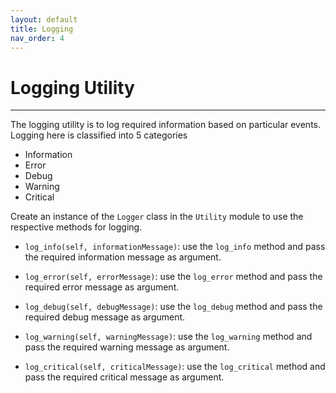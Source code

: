 ```yaml
---
layout: default
title: Logging
nav_order: 4
---
```


# Logging Utility
------------------------------------------------------------------------------------------
The logging utility is to log required information based on particular events. Logging here is classified into 5 categories
 - Information 
 - Error 
 - Debug 
 - Warning
 - Critical

 Create an instance of the `Logger` class in the `Utility` module to use the respective methods for logging.

 *  `log_info(self, informationMessage)`: use the `log_info` method and pass the required information message as argument.

 *  `log_error(self, errorMessage)`: use the `log_error` method and pass the required error message as argument.

 *  `log_debug(self, debugMessage)`: use the `log_debug` method and pass the required debug message as argument.

 *  `log_warning(self, warningMessage)`: use the `log_warning` method and pass the required warning message as argument.

 *  `log_critical(self, criticalMessage)`: use the `log_critical` method and pass the required critical message as argument.   

